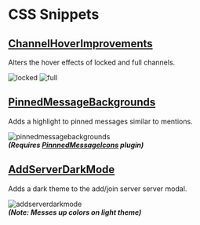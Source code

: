 # CSS Snippets

## [ChannelHoverImprovements](https://github.com/Neodymium7/BetterDiscordStuff/blob/pages/CSS/ChannelHoverImprovements.css)

Alters the hover effects of locked and full channels.

![locked](https://raw.githubusercontent.com/Neodymium7/BetterDiscordStuff/pages/CSS/assets/channelhoverimprovements-locked.png) ![full](https://raw.githubusercontent.com/Neodymium7/BetterDiscordStuff/pages/CSS/assets/channelhoverimprovements-full.png)

## [PinnedMessageBackgrounds](https://github.com/Neodymium7/BetterDiscordStuff/blob/pages/CSS/PinnedMessageBackgrounds.css)

Adds a highlight to pinned messages similar to mentions.

![pinnedmessagebackgrounds](https://raw.githubusercontent.com/Neodymium7/BetterDiscordStuff/pages/CSS/assets/pinnedmessagebackgrounds.png)  
**_(Requires [PinnnedMessageIcons](https://github.com/Neodymium7/BetterDiscordStuff/tree/pages/PinnedMessageIcons) plugin)_**

## [AddServerDarkMode](https://github.com/Neodymium7/BetterDiscordStuff/blob/pages/CSS/AddServerDarkMode.css)

Adds a dark theme to the add/join server server modal.

![addserverdarkmode](https://raw.githubusercontent.com/Neodymium7/BetterDiscordStuff/pages/CSS/assets/addserverdarkmode.gif)  
**_(Note: Messes up colors on light theme)_**
